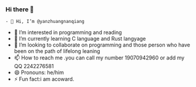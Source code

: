 ### Hi there 👋
<!-- Your README content -->

<!---
yanzhuangnanqiang/yanzhuangnanqiang is a ✨ special ✨ repository because its `README.md` (this file) appears on your GitHub profile.
You can click the Preview link to take a look at your changes.
--->
<!DOCTYPE html>
<html>
<head>
    <style>
        body {
            background-image: url('https://github.com/yanzhuangnanqiang/yanzhuangnanqiang/blob/main/preview.jpg');
            background-size: cover;
        }
    </style>
</head>
<body>

    
    - 👋 Hi, I’m @yanzhuangnanqiang
- 👀 I’m interested in programming and reading
- 🌱 I’m currently learning C language and Rust langyage
- 💞️ I’m looking to collaborate on programming and those person who have been on the path of lifelong leaning
- 📫 How to reach me .you can call my number 19070942960 or add my QQ 2242276581
- 😄 Pronouns: he/him
- ⚡ Fun fact:i am acoward.

</body>
</html>
